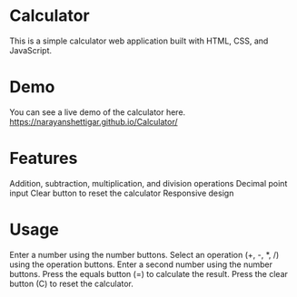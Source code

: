# Calculator
This is a simple calculator web application built with HTML, CSS, and JavaScript.

# Demo
You can see a live demo of the calculator here.
https://narayanshettigar.github.io/Calculator/

# Features
Addition, subtraction, multiplication, and division operations
Decimal point input
Clear button to reset the calculator
Responsive design

# Usage
Enter a number using the number buttons.
Select an operation (+, -, *, /) using the operation buttons.
Enter a second number using the number buttons.
Press the equals button (=) to calculate the result.
Press the clear button (C) to reset the calculator.


